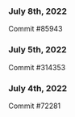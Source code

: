 ### July 8th, 2022

Commit #85943

### July 5th, 2022

Commit #314353


### July 4th, 2022

Commit #72281
